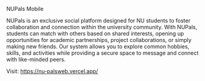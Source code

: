 NUPals Mobile

NUPals is an exclusive social platform designed for NU students to foster collaboration and connection within the university community. With NUPals, students can match with others based on shared interests, opening up opportunities for academic partnerships, project collaborations, or simply making new friends. Our system allows you to explore common hobbies, skills, and activities while providing a secure space to message and connect with like-minded peers.

Visit: https://nu-palsweb.vercel.app/
